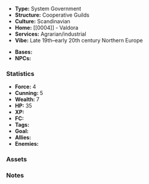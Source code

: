 - **Type:** System Government
- **Structure:** Cooperative Guilds
- **Culture:** Scandinavian
- **Home:** [[0004]] - Valdora
- **Services:** Agrarian/industrial
- **Vibe:** Late 19th–early 20th century Northern Europe
* **Bases:** 
* **NPCs:** 
### Statistics
* **Force:** 4
* **Cunning:** 5 
* **Wealth:** 7
* **HP:** 35
* **XP:** 
* **FC:** 
* **Tags:**
* **Goal:**
* **Allies:** 
* **Enemies:** 
### Assets

### Notes
